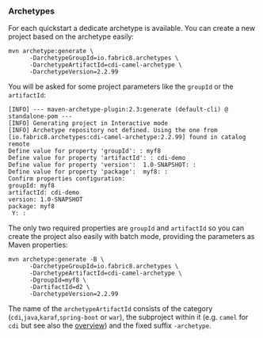 ### Archetypes

For each quickstart a dedicate archetype is available. You can create
a new project based on the archetype easily:

    mvn archetype:generate \
          -DarchetypeGroupId=io.fabric8.archetypes \
          -DarchetypeArtifactId=cdi-camel-archetype \
          -DarchetypeVersion=2.2.99

You will be asked for some project parameters like the `groupId` or
the `artifactId`:

```
[INFO] --- maven-archetype-plugin:2.3:generate (default-cli) @ standalone-pom ---
[INFO] Generating project in Interactive mode
[INFO] Archetype repository not defined. Using the one from [io.fabric8.archetypes:cdi-camel-archetype:2.2.99] found in catalog remote
Define value for property 'groupId': : myf8
Define value for property 'artifactId': : cdi-demo
Define value for property 'version':  1.0-SNAPSHOT: :
Define value for property 'package':  myf8: :
Confirm properties configuration:
groupId: myf8
artifactId: cdi-demo
version: 1.0-SNAPSHOT
package: myf8
 Y: :
```

The only two required properties are `groupId` and `artifactId` so you
can create the project also easily with batch mode, providing the
parameters as Maven properties:


    mvn archetype:generate -B \
          -DarchetypeGroupId=io.fabric8.archetypes \
          -DarchetypeArtifactId=cdi-camel-archetype \
          -DgroupId=myf8 \
          -DartifactId=d2 \
          -DarchetypeVersion=2.2.99

The name of the `archetypeArtifactId` consists of the category
(`cdi`,`java`,`karaf`,`spring-boot` or `war`), the subproject
within it (e.g. `camel` for `cdi` but see also the
[overview](index.md)) and the fixed suffix `-archetype`.

